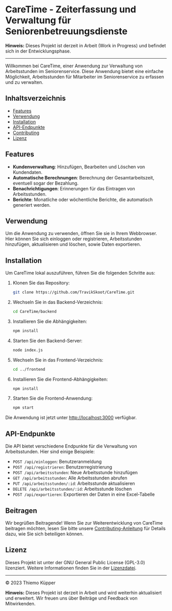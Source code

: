 # CareTime - Zeiterfassung und Verwaltung für Seniorenbetreuungsdienste

**Hinweis:** Dieses Projekt ist derzeit in Arbeit (Work in Progress) und befindet sich in der Entwicklungsphase.

---

Willkommen bei CareTime, einer Anwendung zur Verwaltung von Arbeitsstunden im Seniorenservice. Diese Anwendung bietet eine einfache Möglichkeit, Arbeitsstunden für Mitarbeiter im Seniorenservice zu erfassen und zu verwalten.

## Inhaltsverzeichnis

- [Features](#features)
- [Verwendung](#verwendung)
- [Installation](#installation)
- [API-Endpunkte](#api-endpunkte)
- [Contributing](#beitragen)
- [Lizenz](#lizenz)

## Features

- **Kundenverwaltung**: Hinzufügen, Bearbeiten und Löschen von Kundendaten.
- **Automatische Berechnungen**: Berechnung der Gesamtarbeitszeit, eventuell sogar der Bezahlung.
- **Benachrichtigungen**: Erinnerungen für das Eintragen von Arbeitsstunden.
- **Berichte**: Monatliche oder wöchentliche Berichte, die automatisch generiert werden.

## Verwendung

Um die Anwendung zu verwenden, öffnen Sie sie in Ihrem Webbrowser. Hier können Sie sich einloggen oder registrieren, Arbeitsstunden hinzufügen, aktualisieren und löschen, sowie Daten exportieren.

## Installation

Um CareTime lokal auszuführen, führen Sie die folgenden Schritte aus:

1. Klonen Sie das Repository:

   ```bash
   git clone https://github.com/TravikSkoot/CareTime.git
   ```

2. Wechseln Sie in das Backend-Verzeichnis:

   ```bash
   cd CareTime/backend
   ```

3. Installieren Sie die Abhängigkeiten:

   ```bash
   npm install
   ```

4. Starten Sie den Backend-Server:

   ```bash
   node index.js
   ```

5. Wechseln Sie in das Frontend-Verzeichnis:

   ```bash
   cd ../frontend
   ```

6. Installieren Sie die Frontend-Abhängigkeiten:

   ```bash
   npm install
   ```

7. Starten Sie die Frontend-Anwendung:

   ```bash
   npm start
   ```

Die Anwendung ist jetzt unter [http://localhost:3000](http://localhost:3000) verfügbar.

## API-Endpunkte

Die API bietet verschiedene Endpunkte für die Verwaltung von Arbeitsstunden. Hier sind einige Beispiele:

- `POST /api/einloggen`: Benutzeranmeldung
- `POST /api/registrieren`: Benutzerregistrierung
- `POST /api/arbeitsstunden`: Neue Arbeitsstunde hinzufügen
- `GET /api/arbeitsstunden`: Alle Arbeitsstunden abrufen
- `PUT /api/arbeitsstunden/:id`: Arbeitsstunde aktualisieren
- `DELETE /api/arbeitsstunden/:id`: Arbeitsstunde löschen
- `POST /api/exportieren`: Exportieren der Daten in eine Excel-Tabelle

## Beitragen

Wir begrüßen Beitragende! Wenn Sie zur Weiterentwicklung von CareTime beitragen möchten, lesen Sie bitte unsere [Contributing-Anleitung](CONTRIBUTING.md) für Details dazu, wie Sie sich beteiligen können.

## Lizenz

Dieses Projekt ist unter der GNU General Public License (GPL-3.0) lizenziert. Weitere Informationen finden Sie in der [Lizenzdatei](LICENSE).

---

© 2023 Thiemo Küpper

**Hinweis:** Dieses Projekt ist derzeit in Arbeit und wird weiterhin aktualisiert und erweitert. Wir freuen uns über Beiträge und Feedback von Mitwirkenden.